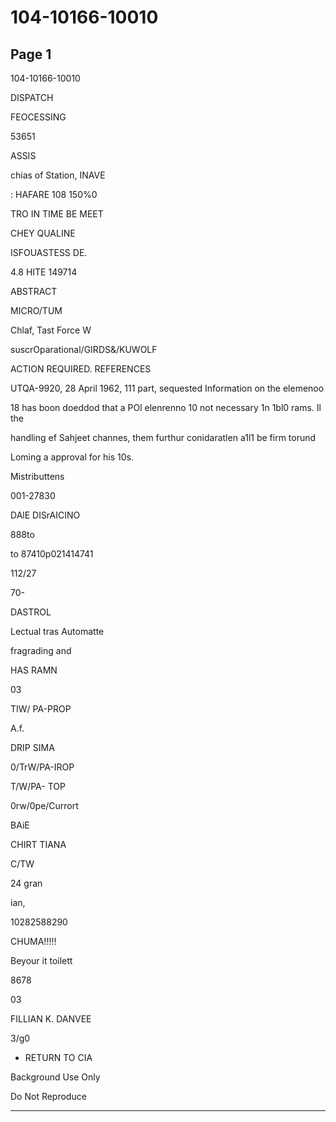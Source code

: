 # 104-10166-10010

## Page 1

104-10166-10010

DISPATCH

FEOCESSING

53651

ASSIS

chias of Station, INAVE

: HAFARE 108 150%0

TRO IN TIME BE MEET

CHEY QUALINE

ISFOUASTESS DE.

4.8 HITE 149714

ABSTRACT

MICRO/TUM

Chlaf, Tast Force W

suscrOparational/GIRDS&/KUWOLF

ACTION REQUIRED. REFERENCES

UTQA-9920, 28 April 1962, 111 part, sequested Information on the elemenoo

18 has boon doeddod that a POl elenrenno 10 not necessary 1n 1bl0 rams. Il the

handling ef Sahjeet channes, them furthur conidaratlen a1l1 be firm torund

Loming a approval for his 10s.

Mistributtens

001-27830

DAlE DISrAICINO

888to

to 87410p021414741

112/27

70-

DASTROL

Lectual tras Automatte

fragrading and

HAS RAMN

03

TIW/ PA-PROP

A.f.

DRIP SIMA

0/TrW/PA-IROP

T/W/PA- TOP

0rw/0pe/Currort

BAiE

CHIRT TIANA

C/TW

24 gran

ian,

10282588290

CHUMA!!!!!

Beyour it toilett

8678

03

FILLIAN K. DANVEE

3/g0

* RETURN TO CIA

Background Use Only

Do Not Reproduce

---


